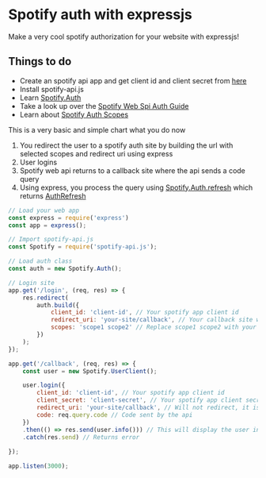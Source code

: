 # Spotify auth with expressjs

Make a very cool spotify authorization for your website with expressjs!

## Things to do

- Create an spotify api app and get client id and client secret from [here](https://developer.spotify.com/dashboard/)
- Install spotify-api.js
- Learn [Spotify.Auth](/class/auth)
- Take a look up over the [Spotify Web Spi Auth Guide](https://developer.spotify.com/documentation/general/guides/authorization-guide/)
- Learn about [Spotify Auth Scopes](https://developer.spotify.com/documentation/general/guides/scopes/)

This is a very basic and simple chart what you do now

1. You redirect the user to a spotify auth site by building the url with selected scopes and redirect uri using express
2. User logins
3. Spotify web api returns to a callback site where the api sends a code query
4. Using express, you process the query using [Spotify.Auth.refresh](/class/auth/#refresh) which returns [AuthRefresh](/typedef/AuthRefresh)

```js
// Load your web app
const express = require('express')
const app = express();

// Import spotify-api.js
const Spotify = require('spotify-api.js');

// Load auth class
const auth = new Spotify.Auth();

// Login site
app.get('/login', (req, res) => {
    res.redirect(
        auth.build({
            client_id: 'client-id', // Your spotify app client id
            redirect_uri: 'your-site/callback', // Your callback site where web api will send a code
            scopes: 'scope1 scope2' // Replace scope1 scope2 with your list of scoped with spaces in between
        })
    );
});

app.get('/callback', (req, res) => {
    const user = new Spotify.UserClient();

    user.login({
        client_id: 'client-id', // Your spotify app client id
        client_secret: 'client-secret', // Your spotify app client secret
        redirect_uri: 'your-site/callback', // Will not redirect, it is a verification method so keep the same redirect uri
        code: req.query.code // Code sent by the api
    })
    .then(() => res.send(user.info())) // This will display the user information
    .catch(res.send) // Returns error
    
});

app.listen(3000);
```